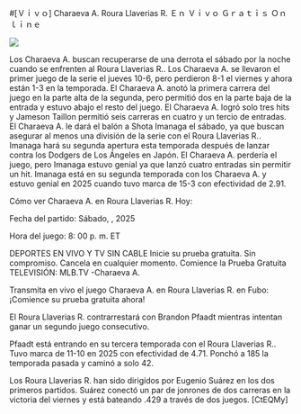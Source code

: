 #[Ｖｉｖｏ] Charaeva A. Roura Llaverias R. Ｅｎ Ｖｉｖｏ Ｇｒａｔｉｓ Ｏｎｌｉｎｅ  
  
  
[![](https://i.imgur.com/qSNzIqt.png)](https://movie.rssnews.media/jnUUZJpwR.php)  
  
Los Charaeva A. buscan recuperarse de una derrota el sábado por la noche cuando se enfrenten al Roura Llaverias R.. Los Charaeva A. se llevaron el primer juego de la serie el jueves 10-6, pero perdieron 8-1 el viernes y ahora están 1-3 en la temporada. El Charaeva A. anotó la primera carrera del juego en la parte alta de la segunda, pero permitió dos en la parte baja de la entrada y estuvo abajo el resto del juego. El Charaeva A. logró solo tres hits y Jameson Taillon permitió seis carreras en cuatro y un tercio de entradas. El Charaeva A. le dará el balón a Shota Imanaga el sábado, ya que buscan asegurar al menos una división de la serie con el Roura Llaverias R.. Imanaga hará su segunda apertura esta temporada después de lanzar contra los Dodgers de Los Ángeles en Japón. El Charaeva A. perdería el juego, pero Imanaga estuvo genial ya que lanzó cuatro entradas sin permitir un hit. Imanaga está en su segunda temporada con los Charaeva A. y estuvo genial en 2025 cuando tuvo marca de 15-3 con efectividad de 2.91.

Cómo ver Charaeva A. en Roura Llaverias R. Hoy:

Fecha del partido: Sábado, , 2025

Hora del juego: 8: 00 p. m. ET

DEPORTES EN VIVO Y TV SIN CABLE
Inicie su prueba gratuita. Sin compromiso. Cancela en cualquier momento.
Comience la Prueba Gratuita
TELEVISIÓN: MLB.TV -Charaeva A.

Transmita en vivo el juego Charaeva A. en Roura Llaverias R. en Fubo: ¡Comience su prueba gratuita ahora! 

El Roura Llaverias R. contrarrestará con Brandon Pfaadt mientras intentan ganar un segundo juego consecutivo.

Pfaadt está entrando en su tercera temporada con el Roura Llaverias R.. Tuvo marca de 11-10 en 2025 con efectividad de 4.71. Ponchó a 185 la temporada pasada y caminó a solo 42.

Los Roura Llaverias R. han sido dirigidos por Eugenio Suárez en los dos primeros partidos. Suárez conectó un par de jonrones de dos carreras en la victoria del viernes y está bateando .429 a través de dos juegos. [CtEQMy]